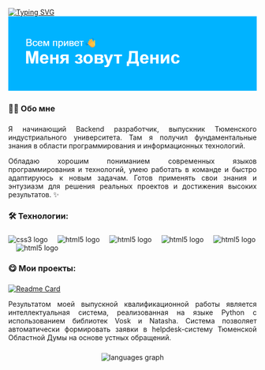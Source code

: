 [![Typing SVG](https://readme-typing-svg.herokuapp.com?font=Fira+Code&pause=1000&width=435&lines=vibe+of+a+beginner+developer)](https://git.io/typing-svg)
<img src="header.png" alt="альтернативный текст">

###

<h3 align="left">👩‍💻  Обо мне</h3>

###

<p align="Justify">Я начинающий Backend разработчик, выпускник Тюменского индустриального университета. Там я получил фундаментальные знания в области программирования и информационных технологий.</p>
<p align="Justify">Обладаю хорошим пониманием современных языков программирования и технологий, умею работать в команде и быстро адаптируюсь к новым задачам. Готов применять свои знания и энтузиазм для решения реальных проектов и достижения высоких результатов. ✨</p>

###

<h3 align="left">🛠 Технологии:</h3>

###

<div align="left">
  <img src="https://cdn.jsdelivr.net/gh/devicons/devicon@latest/icons/csharp/csharp-original.svg" height="40" alt="css3 logo"  />
  <img width="12" />
  <img src="https://cdn.jsdelivr.net/gh/devicons/devicon@latest/icons/python/python-original.svg" height="40" alt="html5 logo"  />
  <img width="12" />
  <img src="https://cdn.jsdelivr.net/gh/devicons/devicon@latest/icons/mysql/mysql-plain-wordmark.svg" height="40" alt="html5 logo"  />
  <img width="12" />
  <img src="https://cdn.jsdelivr.net/gh/devicons/devicon@latest/icons/postgresql/postgresql-original.svg" height="40" alt="html5 logo"  />
  <img width="12" />
  <img src="https://cdn.jsdelivr.net/gh/devicons/devicon@latest/icons/html5/html5-plain.svg" height="40" alt="html5 logo"  />
  <img width="12" />
  <img src="https://cdn.jsdelivr.net/gh/devicons/devicon@latest/icons/microsoftsqlserver/microsoftsqlserver-plain-wordmark.svg" height="40" alt="html5 logo"  />
  <img width="12" />
</div>

###

<h3 align="left">😋 Мои проекты:</h3>

###

[![Readme Card](https://github-readme-stats.vercel.app/api/pin/?username=PTL2601&repo=VCR)](https://github.com/PTL2601/VCR)
<p align="Justify">Результатом моей выпускной квалификационной работы является интеллектуальная система, реализованная на языке Python с использованием библиотек Vosk и Natasha. Система позволяет автоматически формировать заявки в helpdesk-систему 
Тюменской Областной Думы на основе устных обращений.</p>

###

<div align="center">
  <img src="https://github-readme-stats.vercel.app/api/top-langs?username=PTL2601&locale=en&hide_title=false&layout=compact&card_width=320&langs_count=5&theme=dracula&hide_border=false&order=2" height="150" alt="languages graph"  />
</div>

###
